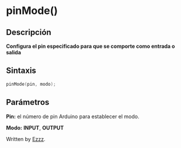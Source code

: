 # pinMode()


## Descripción
**Configura el pin especificado para que se comporte como entrada o salida**

## Sintaxis
```c
pinMode(pin, modo);
```

## Parámetros
**Pin:** el número de pin Arduino para establecer el modo.

**Modo:** **INPUT**, **OUTPUT** 



Written by  [Ezzz](https://ezzzzzzzzzzzzzz.github.io/).
<!--stackedit_data:
eyJoaXN0b3J5IjpbMTk2Nzc3MTk5MywxOTk2MzE1MzMzLC0xMT
UyOTYxMTkzXX0=
-->